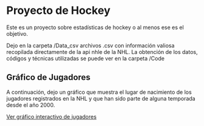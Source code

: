 # Proyecto de Hockey

Este es un proyecto sobre estadísticas de hockey o al menos ese es el objetivo.

Dejo en la carpeta /Data_csv archivos .csv con información valiosa recopilada directamente de la api nhle de la NHL. 
La obtención de los datos, códigos y técnicas utilizadas se puede ver en la carpeta /Code

## Gráfico de Jugadores
A continuación, dejo un gráfico que muestra el lugar de nacimiento de los jugadores registrados en la NHL y que han sido parte de alguna temporada desde el año 2000.

<a href="https://fcolper.github.io/Hockey_2000/jugadores_mapa_filtrado_2.html" target="_blank">Ver gráfico interactivo de jugadores</a>







